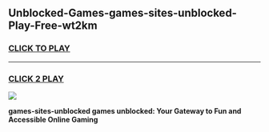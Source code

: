 
## Unblocked-Games-games-sites-unblocked-Play-Free-wt2km
<h3>
<a href="https://premium76.site?title=games-sites-unblocked&ref=19M">CLICK TO PLAY</a></h3>
<hr>

<h3>
<a href="https://premium76.site?title=games-sites-unblocked&ref=19M">CLICK 2 PLAY</a>
  
</h3>

<a href="https://premium76.site?title=games-sites-unblocked&ref=19M"><img src="https://clearcache.store/games.png"></a>


**games-sites-unblocked games unblocked: Your Gateway to Fun and Accessible Online Gaming**
